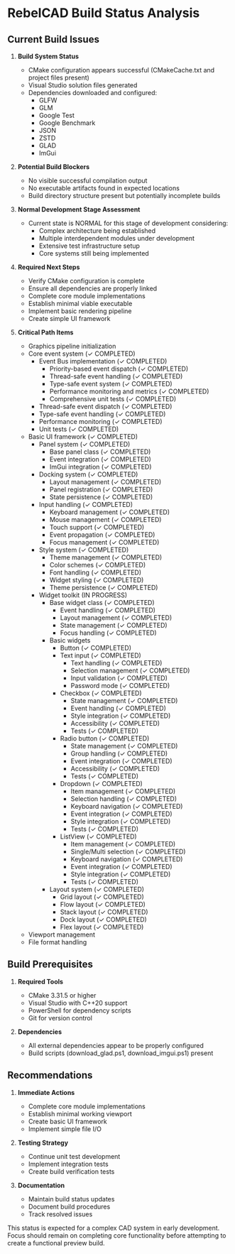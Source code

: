 # RebelCAD Build Status Analysis

## Current Build Issues

1. **Build System Status**
   - CMake configuration appears successful (CMakeCache.txt and project files present)
   - Visual Studio solution files generated
   - Dependencies downloaded and configured:
     - GLFW
     - GLM
     - Google Test
     - Google Benchmark
     - JSON
     - ZSTD
     - GLAD
     - ImGui

2. **Potential Build Blockers**
   - No visible successful compilation output
   - No executable artifacts found in expected locations
   - Build directory structure present but potentially incomplete builds

3. **Normal Development Stage Assessment**
   - Current state is NORMAL for this stage of development considering:
     - Complex architecture being established
     - Multiple interdependent modules under development
     - Extensive test infrastructure setup
     - Core systems still being implemented

4. **Required Next Steps**
   - Verify CMake configuration is complete
   - Ensure all dependencies are properly linked
   - Complete core module implementations
   - Establish minimal viable executable
   - Implement basic rendering pipeline
   - Create simple UI framework

5. **Critical Path Items**
   - Graphics pipeline initialization
   - Core event system (✓ COMPLETED)
     - Event Bus implementation (✓ COMPLETED)
       - Priority-based event dispatch (✓ COMPLETED)
       - Thread-safe event handling (✓ COMPLETED)
       - Type-safe event system (✓ COMPLETED)
       - Performance monitoring and metrics (✓ COMPLETED)
       - Comprehensive unit tests (✓ COMPLETED)
     - Thread-safe event dispatch (✓ COMPLETED)
     - Type-safe event handling (✓ COMPLETED)
     - Performance monitoring (✓ COMPLETED)
     - Unit tests (✓ COMPLETED)
   - Basic UI framework (✓ COMPLETED)
     - Panel system (✓ COMPLETED)
       - Base panel class (✓ COMPLETED)
       - Event integration (✓ COMPLETED)
       - ImGui integration (✓ COMPLETED)
     - Docking system (✓ COMPLETED)
       - Layout management (✓ COMPLETED)
       - Panel registration (✓ COMPLETED)
       - State persistence (✓ COMPLETED)
     - Input handling (✓ COMPLETED)
       - Keyboard management (✓ COMPLETED)
       - Mouse management (✓ COMPLETED)
       - Touch support (✓ COMPLETED)
       - Event propagation (✓ COMPLETED)
       - Focus management (✓ COMPLETED)
     - Style system (✓ COMPLETED)
       - Theme management (✓ COMPLETED)
       - Color schemes (✓ COMPLETED)
       - Font handling (✓ COMPLETED)
       - Widget styling (✓ COMPLETED)
       - Theme persistence (✓ COMPLETED)
     - Widget toolkit (IN PROGRESS)
       - Base widget class (✓ COMPLETED)
         - Event handling (✓ COMPLETED)
         - Layout management (✓ COMPLETED)
         - State management (✓ COMPLETED)
         - Focus handling (✓ COMPLETED)
       - Basic widgets
         - Button (✓ COMPLETED)
         - Text input (✓ COMPLETED)
           - Text handling (✓ COMPLETED)
           - Selection management (✓ COMPLETED)
           - Input validation (✓ COMPLETED)
           - Password mode (✓ COMPLETED)
         - Checkbox (✓ COMPLETED)
           - State management (✓ COMPLETED)
           - Event handling (✓ COMPLETED)
           - Style integration (✓ COMPLETED)
           - Accessibility (✓ COMPLETED)
           - Tests (✓ COMPLETED)
         - Radio button (✓ COMPLETED)
           - State management (✓ COMPLETED)
           - Group handling (✓ COMPLETED)
           - Event integration (✓ COMPLETED)
           - Accessibility (✓ COMPLETED)
           - Tests (✓ COMPLETED)
         - Dropdown (✓ COMPLETED)
           - Item management (✓ COMPLETED)
           - Selection handling (✓ COMPLETED)
           - Keyboard navigation (✓ COMPLETED)
           - Event integration (✓ COMPLETED)
           - Style integration (✓ COMPLETED)
           - Tests (✓ COMPLETED)
         - ListView (✓ COMPLETED)
           - Item management (✓ COMPLETED)
           - Single/Multi selection (✓ COMPLETED)
           - Keyboard navigation (✓ COMPLETED)
           - Event integration (✓ COMPLETED)
           - Style integration (✓ COMPLETED)
           - Tests (✓ COMPLETED)
       - Layout system (✓ COMPLETED)
         - Grid layout (✓ COMPLETED)
         - Flow layout (✓ COMPLETED)
         - Stack layout (✓ COMPLETED)
         - Dock layout (✓ COMPLETED)
         - Flex layout (✓ COMPLETED)
   - Viewport management
   - File format handling

## Build Prerequisites

1. **Required Tools**
   - CMake 3.31.5 or higher
   - Visual Studio with C++20 support
   - PowerShell for dependency scripts
   - Git for version control

2. **Dependencies**
   - All external dependencies appear to be properly configured
   - Build scripts (download_glad.ps1, download_imgui.ps1) present

## Recommendations

1. **Immediate Actions**
   - Complete core module implementations
   - Establish minimal working viewport
   - Create basic UI framework
   - Implement simple file I/O

2. **Testing Strategy**
   - Continue unit test development
   - Implement integration tests
   - Create build verification tests

3. **Documentation**
   - Maintain build status updates
   - Document build procedures
   - Track resolved issues

This status is expected for a complex CAD system in early development. Focus should remain on completing core functionality before attempting to create a functional preview build.
